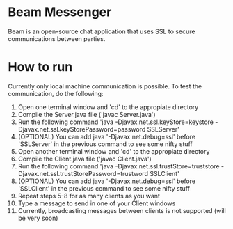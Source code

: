 # Beam Messenger
Beam is an open-source chat application that uses SSL to secure communications between parties.

# How to run
Currently only local machine communication is possible. To test the communication, do the following:
1. Open one terminal window and 'cd' to the appropiate directory
2. Compile the Server.java file ('javac Server.java')
3. Run the following command 'java -Djavax.net.ssl.keyStore=keystore -Djavax.net.ssl.keyStorePassword=password SSLServer'
4. (OPTIONAL) You can add java '-Djavax.net.debug=ssl' before 'SSLServer' in the previous command to see some nifty stuff
5. Open another terminal window and 'cd' to the appropiate directory
6. Compile the Client.java file ('javac Client.java')
7. Run the following command 'java -Djavax.net.ssl.trustStore=truststore -Djavax.net.ssl.trustStorePassword=trustword SSLClient'
8. (OPTIONAL) You can add java '-Djavax.net.debug=ssl' before 'SSLClient' in the previous command to see some nifty stuff
9. Repeat steps 5-8 for as many clients as you want
9. Type a message to send in one of your Client windows
10. Currently, broadcasting messages between clients is not supported (will be very soon)
